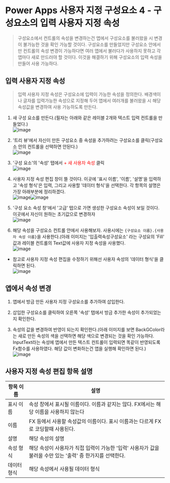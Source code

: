 # Power Apps 사용자 지정 구성요소 4 - 구성요소의 입력 사용자 지정 속성
> 구성요소에서 컨트롤의 속성을 변경하는건 앱에서 구성요소를 불러왔을 시 변경이 불가능한 것을 확인 가능할 것이다. 구성요소를 만들었지만 구성요소 안에서만 컨트롤의 속성 변경이 가능하다면 여러 앱에서 불러다가 사용하지 못하고 각 앱마다 새로 만드러야 할 것이다. 이것을 해결하기 위해 구성요소의 입력 속성을 만들어 사용 가능하다.

## 입력 사용자 지정 속성
> 입력 사용자 지정 속성은 구성요소에 입력이 가능한 속성을 정의한다. 배경색이나 글자를 입력가능한 속성으로 지정해 두어 앱에서 여러개를 불러왔을 시 해당 속성값을 변경하여 사용 가능하도록 만든다.

1. 새 구성 요소를 만든다.(필자는 아래와 같은 레이블 2개와 텍스트 입력 컨트롤을 만들었다.)<br>![image](https://user-images.githubusercontent.com/39551265/161005854-b6ed7cbc-f4cf-4fb8-ad81-93c765c91bee.png)<br>

2. '트리 뷰'에서 자신이 만든 구성요소 중 속성을 추가하려는 구성요소를 클릭(구성요소 안의 컨트롤을 선택하면 안된다.)<br>![image](https://user-images.githubusercontent.com/39551265/161005580-c1b3ebe5-cce0-4375-8797-d8a202a5c99a.png)<br>

3. '구성 요소'의 '속성' 탭에서 <span style="color:red">+ 새 사용자 속성</span> 클릭<br>![image](https://user-images.githubusercontent.com/39551265/161006162-a85f189e-e89b-44da-b7b2-8f815f7e80ca.png)<br>

4. 사용자 지정 속성 편집 창이 뜰 것이다. 이곳에 '표시 이름', '이름', '설명'을 입력하고 '속성 형식'은 입력, 그리고 사용할 '데이터 형식'을 선택한다. 각 항목의 설명은 가장 아래부분에 정리하겠다. <br>![image](https://user-images.githubusercontent.com/39551265/161007293-b485c9f2-2eeb-48cd-b475-1b5393c22e70.png)![image](https://user-images.githubusercontent.com/39551265/161007344-31f8aff1-2144-4521-9295-d2ee1f369893.png)<br>

5. '구성 요소 속성 창'에서 '고급' 탭으로 가면 생성한 구성요소 속성이 보일 것이다. 이곳에서 자신이 원하는 초기값으로 변경하자 <br>![image](https://user-images.githubusercontent.com/39551265/161010022-ebe67fc4-5621-42b5-b377-d03788421bb7.png)<br>

6. 해당 속성을 구성요소 컨트롤 안에서 사용해보자. 사용시에는 `{구성요소 이름}.{사용자 속성 이름}`을 사용한다.(아래 이미지는 '입출력속성구성요소' 라는 구성요의 'Fill' 값과 레이블 컨트롤의 Text값에 사용자 지정 속성을 사용했다.<br>![image](https://user-images.githubusercontent.com/39551265/161011217-d920d185-1360-4d99-aab5-480276928fdb.png)<br>


* 참고로 사용자 지정 속성 편집을 수정하기 위해선 사용자 속성의 '데이터 형식'을 클릭하면 된다.<br>![image](https://user-images.githubusercontent.com/39551265/161007600-9ecd8dce-824f-4a72-b037-be142502dadb.png)<br>


## 앱에서 속성 변경

1. 앱에서 방금 만든 사용자 지정 구성요소를 추가하여 삽입한다.

2. 삽입한 구성요소를 클릭하여 오른쪽 '속성' 탭에서 방금 추가한 속성이 추가되었는지 확인한다.

3. 속성의 값을 변경하여 반영이 되는지 확인한다.(아래 이미지를 보면 BackGColor라는 새로 만든 속성의 색을 선택하면 해당 색으로 변경되는 것을 확인 가능하다. InputText라는 속성에 앱에서 만든 텍스트 컨트롤이 입력되면 똑같이 반영되도록 Fx함수를 사용하였다. 해당 값이 변화하는건 앱을 실행해 확인하면 된다.)<br>![image](https://user-images.githubusercontent.com/39551265/161013365-77f4024c-b6e2-4392-8f30-a2c64a2171dd.png)<br>


## 사용자 지정 속성 편집 항목 설명
|항목 이름|설명|
|---|---|
|표시 이름|속성 창에서 표시될 이름이다. 이름과 같지는 않다. FX에서는 해당 이름을 사용하지 않는다|
|이름|FX 등에서 사용할 속성값의 이름이다. 표시 이름과는 다르게 FX로 코딩할때 사용된다.|
|설명|해당 속성의 설명|
|속성 형식|해당 속성이 사용자가 직접 입력이 가능한 '입력' 사용자가 값을 불러올 수만 있는 '출력' 중 한가지를 선택한다.|
|데이터 형식|해당 속성에서 사용될 데이터 형식|

